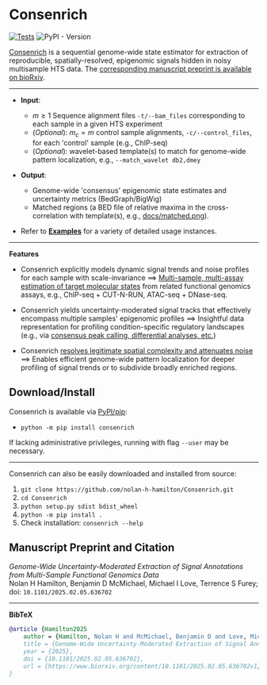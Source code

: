 # Consenrich

[![Tests](https://github.com/nolan-h-hamilton/Consenrich/actions/workflows/Tests.yml/badge.svg?event=workflow_dispatch)](https://github.com/nolan-h-hamilton/Consenrich/actions/workflows/Tests.yml)
![PyPI - Version](https://img.shields.io/pypi/v/consenrich?logo=Python&logoColor=%23FFFFFF&color=%233776AB&link=https%3A%2F%2Fpypi.org%2Fproject%2Fconsenrich%2F)

[Consenrich](https://github.com/nolan-h-hamilton/Consenrich) is a sequential genome-wide state estimator for extraction of reproducible, spatially-resolved, epigenomic signals hidden in noisy multisample HTS data. The [corresponding manuscript preprint is available on bioRxiv](https://www.biorxiv.org/content/10.1101/2025.02.05.636702v1).

---

* **Input**:
  * $m \geq 1$ Sequence alignment files `-t/--bam_files` corresponding to each sample in a given HTS experiment
  * (*Optional*): $m_c = m$ control sample alignments, `-c/--control_files`, for each 'control' sample (e.g., ChIP-seq)
  * (*Optional*): wavelet-based template(s) to match for genome-wide pattern localization, e.g., `--match_wavelet db2,dmey`

* **Output**:
  * Genome-wide 'consensus' epigenomic state estimates and uncertainty metrics (BedGraph/BigWig)
  * Matched regions (a BED file of relative maxima in the cross-correlation with template(s), e.g., [docs/matched.png](docs/matched.png)).

* Refer to [**Examples**](Examples.md) for a variety of detailed usage instances.

---

**Features**

* Consenrich explicitly models dynamic signal trends and noise profiles for each sample with scale-invariance $\implies$ [Multi-sample, multi-assay estimation of target molecular states](docs/atac_dnase.png) from related functional genomics assays, e.g., ChIP-seq + CUT-N-RUN, ATAC-seq + DNase-seq.

* Consenrich yields uncertainty-moderated signal tracks that effectively encompass multiple samples' epigenomic profiles $\implies$ Insightful data representation for profiling condition-specific regulatory landscapes (e.g., via [consensus peak calling, differential analyses, etc.](docs/GRIN1.png))

* Consenrich [resolves legitimate spatial complexity and attenuates noise](docs/filter_comparison.png) $\implies$ Enables efficient genome-wide pattern localization for deeper profiling of signal trends or to subdivide broadly enriched regions.

## Download/Install

Consenrich is available via [PyPI/pip](https://pypi.org/project/consenrich/):

* `python -m pip install consenrich`

If lacking administrative privileges, running with flag `--user` may be necessary.

---

Consenrich can also be easily downloaded and installed from source:

1. `git clone https://github.com/nolan-h-hamilton/Consenrich.git`
2. `cd Consenrich`
3. `python setup.py sdist bdist_wheel`
4. `python -m pip install .`
5. Check installation: `consenrich --help`

## Manuscript Preprint and Citation

*Genome-Wide Uncertainty-Moderated Extraction of Signal Annotations from Multi-Sample Functional Genomics Data*\
Nolan H Hamilton, Benjamin D McMichael, Michael I Love, Terrence S Furey; doi: `10.1101/2025.02.05.636702`

---

**BibTeX**

```bibtex
@article {Hamilton2025
	author = {Hamilton, Nolan H and McMichael, Benjamin D and Love, Michael I and Furey, Terrence S},
	title = {Genome-Wide Uncertainty-Moderated Extraction of Signal Annotations from Multi-Sample Functional Genomics Data},
	year = {2025},
	doi = {10.1101/2025.02.05.636702},
	url = {https://www.biorxiv.org/content/10.1101/2025.02.05.636702v1},
}
```
